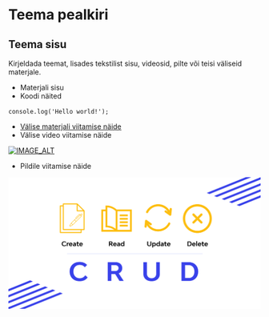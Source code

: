 # Teema pealkiri

## Teema sisu

Kirjeldada teemat, lisades tekstilist sisu, videosid, pilte või teisi väliseid materjale.

- Materjali sisu
- Koodi näited

```
console.log('Hello world!');
```

- [Välise materjali viitamise näide](https://sisesta-link-siia.ee)
- Välise video viitamise näide

[![IMAGE_ALT](https://img.youtube.com/vi/UmX4kyB2wfg/0.jpg)](https://www.youtube.com/watch?v=UmX4kyB2wfg)

- Pildile viitamise näide

![crud](/Pildid/crud.png)
